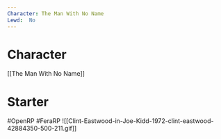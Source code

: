 ```yaml
---
Character: The Man With No Name
Lewd:  No
---
```

# Character
[[The Man With No Name]]

# Starter


#OpenRP #FeraRP
![[Clint-Eastwood-in-Joe-Kidd-1972-clint-eastwood-42884350-500-211.gif]]